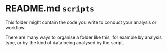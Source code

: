 # README.md `scripts`

This folder might contain the code you write to conduct your analysis or workflow.

There are many ways to organise a folder like this, for example by analysis type, or by the kind of data being analysed by the script.